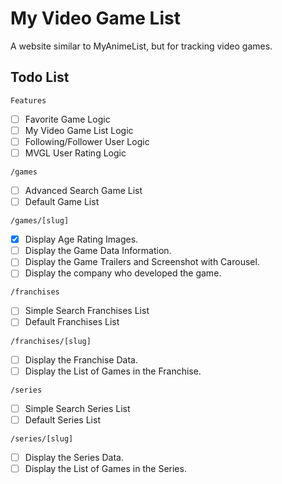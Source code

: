 # My Video Game List

A website similar to MyAnimeList, but for tracking video games.

## Todo List

`Features`

- [ ] Favorite Game Logic
- [ ] My Video Game List Logic
- [ ] Following/Follower User Logic
- [ ] MVGL User Rating Logic

`/games`

- [ ] Advanced Search Game List
- [ ] Default Game List

`/games/[slug]`

- [x] Display Age Rating Images.
- [ ] Display the Game Data Information.
- [ ] Display the Game Trailers and Screenshot with Carousel.
- [ ] Display the company who developed the game.

`/franchises`

- [ ] Simple Search Franchises List
- [ ] Default Franchises List

`/franchises/[slug]`

- [ ] Display the Franchise Data.
- [ ] Display the List of Games in the Franchise.

`/series`

- [ ] Simple Search Series List
- [ ] Default Series List

`/series/[slug]`

- [ ] Display the Series Data.
- [ ] Display the List of Games in the Series.
